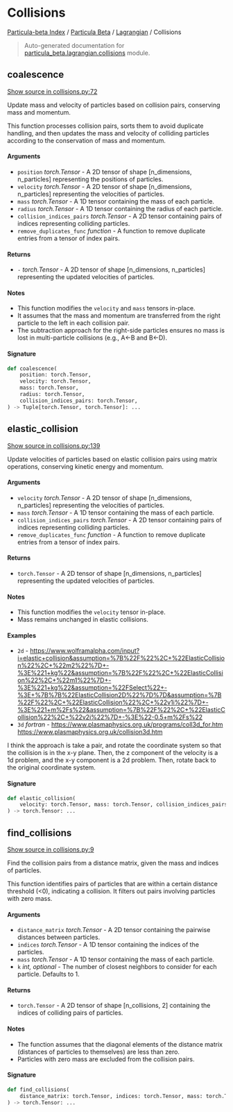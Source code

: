 # Collisions

[Particula-beta Index](../../README.md#particula-beta-index) / [Particula Beta](../index.md#particula-beta) / [Lagrangian](./index.md#lagrangian) / Collisions

> Auto-generated documentation for [particula_beta.lagrangian.collisions](https://github.com/uncscode/particula-beta/blob/main/particula_beta/lagrangian/collisions.py) module.

## coalescence

[Show source in collisions.py:72](https://github.com/uncscode/particula-beta/blob/main/particula_beta/lagrangian/collisions.py#L72)

Update mass and velocity of particles based on collision pairs, conserving
mass and momentum.

This function processes collision pairs, sorts them to avoid duplicate
handling, and then updates the mass and velocity of colliding particles
according to the conservation of mass and momentum.

#### Arguments

- `position` *torch.Tensor* - A 2D tensor of shape [n_dimensions, n_particles]
    representing the positions of particles.
- `velocity` *torch.Tensor* - A 2D tensor of shape [n_dimensions, n_particles]
    representing the velocities of particles.
- `mass` *torch.Tensor* - A 1D tensor containing the mass of each particle.
- `radius` *torch.Tensor* - A 1D tensor containing the radius of each particle.
- `collision_indices_pairs` *torch.Tensor* - A 2D tensor containing pairs of
    indices representing colliding particles.
- `remove_duplicates_func` *function* - A function to remove duplicate entries
    from a tensor of index pairs.

#### Returns

- `-` *torch.Tensor* - A 2D tensor of shape [n_dimensions, n_particles]
    representing the updated velocities of particles.

#### Notes

- This function modifies the `velocity` and `mass` tensors in-place.
- It assumes that the mass and momentum are transferred from the right
    particle to the left in each collision pair.
- The subtraction approach for the right-side particles ensures no mass is
    lost in multi-particle collisions (e.g., A<-B and B<-D).

#### Signature

```python
def coalescence(
    position: torch.Tensor,
    velocity: torch.Tensor,
    mass: torch.Tensor,
    radius: torch.Tensor,
    collision_indices_pairs: torch.Tensor,
) -> Tuple[torch.Tensor, torch.Tensor]: ...
```



## elastic_collision

[Show source in collisions.py:139](https://github.com/uncscode/particula-beta/blob/main/particula_beta/lagrangian/collisions.py#L139)

Update velocities of particles based on elastic collision pairs using
matrix operations, conserving kinetic energy and momentum.

#### Arguments

- `velocity` *torch.Tensor* - A 2D tensor of shape [n_dimensions, n_particles]
    representing the velocities of particles.
- `mass` *torch.Tensor* - A 1D tensor containing the mass of each particle.
- `collision_indices_pairs` *torch.Tensor* - A 2D tensor containing pairs of
    indices representing colliding particles.
- `remove_duplicates_func` *function* - A function to remove duplicate entries
    from a tensor of index pairs.

#### Returns

- `torch.Tensor` - A 2D tensor of shape [n_dimensions, n_particles]
    representing the updated velocities of particles.

#### Notes

- This function modifies the `velocity` tensor in-place.
- Mass remains unchanged in elastic collisions.

#### Examples

- `2d` - https://www.wolframalpha.com/input?i=elastic+collision&assumption=%7B%22F%22%2C+%22ElasticCollision%22%2C+%22m2%22%7D+-%3E%221+kg%22&assumption=%7B%22F%22%2C+%22ElasticCollision%22%2C+%22m1%22%7D+-%3E%221+kg%22&assumption=%22FSelect%22+-%3E+%7B%7B%22ElasticCollision2D%22%7D%7D&assumption=%7B%22F%22%2C+%22ElasticCollision%22%2C+%22v1i%22%7D+-%3E%221+m%2Fs%22&assumption=%7B%22F%22%2C+%22ElasticCollision%22%2C+%22v2i%22%7D+-%3E%22-0.5+m%2Fs%22
- `3d` *fortran* - https://www.plasmaphysics.org.uk/programs/coll3d_for.htm
https://www.plasmaphysics.org.uk/collision3d.htm

I think the approach is take a pair, and rotate the coordinate system so
that the collision is in the x-y plane. Then, the z component of the
velocity is a 1d problem, and the x-y component is a 2d problem. Then,
rotate back to the original coordinate system.

#### Signature

```python
def elastic_collision(
    velocity: torch.Tensor, mass: torch.Tensor, collision_indices_pairs: torch.Tensor
) -> torch.Tensor: ...
```



## find_collisions

[Show source in collisions.py:9](https://github.com/uncscode/particula-beta/blob/main/particula_beta/lagrangian/collisions.py#L9)

Find the collision pairs from a distance matrix, given the mass and
indices of particles.

This function identifies pairs of particles that are within a certain
distance threshold (<0), indicating a collision.
It filters out pairs involving particles with zero mass.

#### Arguments

- `distance_matrix` *torch.Tensor* - A 2D tensor containing the pairwise
    distances between particles.
- `indices` *torch.Tensor* - A 1D tensor containing the indices of the
    particles.
- `mass` *torch.Tensor* - A 1D tensor containing the mass of each particle.
- `k` *int, optional* - The number of closest neighbors to consider for each
    particle. Defaults to 1.

#### Returns

- `torch.Tensor` - A 2D tensor of shape [n_collisions, 2] containing the
indices of colliding pairs of particles.

#### Notes

- The function assumes that the diagonal elements of the distance matrix
(distances of particles to themselves) are less than zero.
- Particles with zero mass are excluded from the collision pairs.

#### Signature

```python
def find_collisions(
    distance_matrix: torch.Tensor, indices: torch.Tensor, mass: torch.Tensor, k: int = 1
) -> torch.Tensor: ...
```
